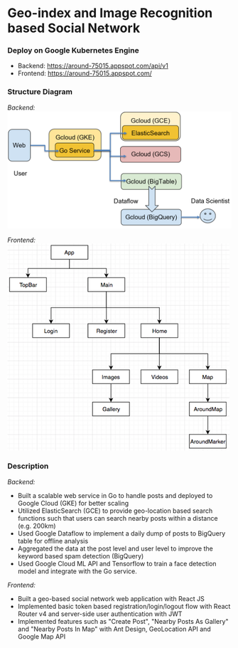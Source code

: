 # Geo-index and Image Recognition based Social Network

### Deploy on Google Kubernetes Engine
- Backend: https://around-75015.appspot.com/api/v1
- Frontend: https://around-75015.appspot.com/

### Structure Diagram
*Backend:*
<img src="/images/structure_backend.PNG" width="600x">

*Frontend:*
<img src="/images/structure_frontend.PNG" width="500x">

### Description

*Backend:*
- Built a scalable web service in Go to handle posts and deployed to Google Cloud (GKE) for better scaling
- Utilized ElasticSearch (GCE) to provide geo-location based search functions such that users can search nearby posts within a distance (e.g. 200km)
- Used Google Dataflow to implement a daily dump of posts to BigQuery table for offline analysis
- Aggregated the data at the post level and user level to improve the keyword based spam detection (BigQuery)
- Used Google Cloud ML API and Tensorflow to train a face detection model and integrate with the Go service.

*Frontend:*
- Built a geo-based social network web application with React JS
- Implemented basic token based registration/login/logout flow with React Router v4 and server-side user authentication with JWT
- Implemented features such as "Create Post", "Nearby Posts As Gallery" and "Nearby Posts In Map" with Ant Design, GeoLocation API and Google Map API
